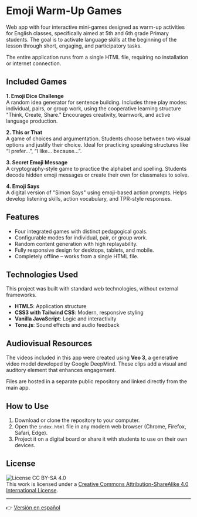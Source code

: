 # Emoji Warm-Up Games

Web app with four interactive mini-games designed as warm-up activities for English classes, specifically aimed at 5th and 6th grade Primary students. The goal is to activate language skills at the beginning of the lesson through short, engaging, and participatory tasks.

The entire application runs from a single HTML file, requiring no installation or internet connection.

## Included Games

**1. Emoji Dice Challenge**  
A random idea generator for sentence building. Includes three play modes: individual, pairs, or group work, using the cooperative learning structure "Think, Create, Share." Encourages creativity, teamwork, and active language production.

**2. This or That**  
A game of choices and argumentation. Students choose between two visual options and justify their choice. Ideal for practicing speaking structures like “I prefer…”, “I like… because…”.

**3. Secret Emoji Message**  
A cryptography-style game to practice the alphabet and spelling. Students decode hidden emoji messages or create their own for classmates to solve.

**4. Emoji Says**  
A digital version of "Simon Says" using emoji-based action prompts. Helps develop listening skills, action vocabulary, and TPR-style responses.

## Features

- Four integrated games with distinct pedagogical goals.
- Configurable modes for individual, pair, or group work.
- Random content generation with high replayability.
- Fully responsive design for desktops, tablets, and mobile.
- Completely offline – works from a single HTML file.

## Technologies Used

This project was built with standard web technologies, without external frameworks.

- **HTML5**: Application structure
- **CSS3 with Tailwind CSS**: Modern, responsive styling
- **Vanilla JavaScript**: Logic and interactivity
- **Tone.js**: Sound effects and audio feedback

## Audiovisual Resources

The videos included in this app were created using **Veo 3**, a generative video model developed by Google DeepMind. These clips add a visual and auditory element that enhances engagement.

Files are hosted in a separate public repository and linked directly from the main app.

## How to Use

1. Download or clone the repository to your computer.
2. Open the `index.html` file in any modern web browser (Chrome, Firefox, Safari, Edge).
3. Project it on a digital board or share it with students to use on their own devices.

## License

![License CC BY-SA 4.0](https://licensebuttons.net/l/by-sa/4.0/88x31.png)  
This work is licensed under a [Creative Commons Attribution-ShareAlike 4.0 International License](https://creativecommons.org/licenses/by-sa/4.0/).

---

👉 [Versión en español](README.es.md)
